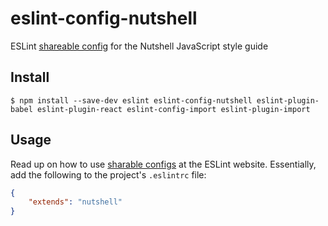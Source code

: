 # eslint-config-nutshell
ESLint [shareable config](http://eslint.org/docs/developer-guide/shareable-configs.html) for the Nutshell JavaScript style guide


## Install

```
$ npm install --save-dev eslint eslint-config-nutshell eslint-plugin-babel eslint-plugin-react eslint-config-import eslint-plugin-import
```

## Usage

Read up on how to use [sharable configs](http://eslint.org/docs/developer-guide/shareable-configs) at the ESLint website.  Essentially, add the following to the project's `.eslintrc` file:

```json
{
    "extends": "nutshell"
}
```
